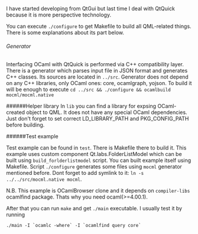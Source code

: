 I have started developing from QtGui but last time I deal with QtQuick because 
it is more perspective technology.

You can execute `./configure` to get Makefile to build all QML-related things.
There is some explanations about its part below.

###### Generator
Interfacing OCaml with QtQuick is performed via C++ compatibility layer. There
is a generator which parses input file in JSON format and generates C++ 
classes. Its sources are located in `../src`. Generator does not depend on any 
C++ libraries, only OCaml ones: core, ocamlgraph, yojson. To build it will be 
enough to execute 
`cd ../src && ./configure && ocamlbuild mocml/mocml.native`

######Helper library
In `lib` you can find a library for expsing OCaml-created object to QML. It
does not have any special OCaml dependencies. Just don't forget to set correct
LD_LIBRARY_PATH and PKG_CONFIG_PATH before building.

######Test example

Test example can be found in `test`. There is Makefile there to build it. 
This example uses custom component Qt.labs.FolderListModel which can be built 
using `build_forlderlistmodel` script. You can built example itself using 
Makefile. Script `./configure` generates some files using `mocml` generator 
mentioned before. Dont forget to add symlink to it: 
  `ln -s ../../src/mocml.native mocml`.

N.B. This example is OCamlBrowser clone and it depends on `compiler-libs` 
ocamlfind package. Thats why you need ocaml(>=4.00.1).

After that you can run `make` and get `./main` executable. I usually test it by 
running 

    ./main -I `ocamlc -where` -I `ocamlfind query core`


